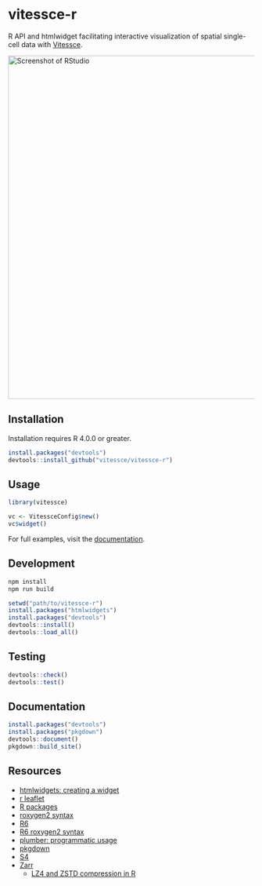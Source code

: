 # vitessce-r

R API and htmlwidget facilitating interactive visualization of spatial single-cell data with [Vitessce](https://github.com/vitessce/vitessce).

  <img src="./img/screenshot.png" width="700" alt="Screenshot of RStudio">

## Installation

Installation requires R 4.0.0 or greater.

```r
install.packages("devtools")
devtools::install_github("vitessce/vitessce-r")
```

## Usage

```r
library(vitessce)

vc <- VitessceConfig$new()
vc$widget()
```

For full examples, visit the [documentation](https://vitessce.github.io/vitessce-r/).

## Development

```sh
npm install
npm run build
```

```r
setwd("path/to/vitessce-r")
install.packages("htmlwidgets")
install.packages("devtools")
devtools::install()
devtools::load_all()
```

## Testing

```r
devtools::check()
devtools::test()
```

## Documentation

```r
install.packages("devtools")
install.packages("pkgdown")
devtools::document()
pkgdown::build_site()
```

## Resources

- [htmlwidgets: creating a widget](http://www.htmlwidgets.org/develop_intro.html)
- [r leaflet](https://github.com/rstudio/leaflet)
- [R packages](https://r-pkgs.org/)
- [roxygen2 syntax](https://cran.r-project.org/web/packages/roxygen2/vignettes/rd-formatting.html)
- [R6](https://r6.r-lib.org/index.html)
- [R6 roxygen2 syntax](https://www.tidyverse.org/blog/2019/11/roxygen2-7-0-0/#r6-documentation)
- [plumber: programmatic usage](https://www.rplumber.io/articles/programmatic-usage.html)
- [pkgdown](https://pkgdown.r-lib.org/)
- [S4](http://adv-r.had.co.nz/S4.html)
- [Zarr](https://github.com/zarr-developers)
  - [LZ4 and ZSTD compression in R](https://github.com/traversc/qs)

